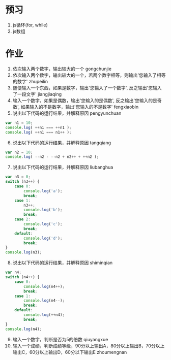 # 预习
1. js循环(for, while)
2. js数组

# 作业

1. 依次输入两个数字，输出较大的一个 gongchunjie
2. 依次输入两个数字，输出较大的一个，若两个数字相等，则输出'您输入了相等的数字' zhupeilin
3. 随便输入一个东西，如果是数字，输出'您输入了一个数字', 反之输出'您输入了一段文字' jiangjiaqing
4. 输入一个数字，如果是偶数，输出'您输入的是偶数', 反之输出'您输入的是奇数', 如果输入的不是数字，输出'您输入的不是数字' fengxiaobin
5. 说出以下代码的运行结果，并解释原因 pengyunchuan
```js
var n1 = 10;
console.log( ++n1 === ++n1 );
console.log( ++n1 === n1++ );
```
6. 说出以下代码的运行结果，并解释原因 tangqiang
```js
var n2 = 10;
console.log( --n2 - --n2 + n2++ + ++n2 );
```

7. 说出以下代码的运行结果，并解释原因 liubanghua
```js
var n3 = 0;
switch (n3++) {
    case 0:
      	console.log('a');
        break;
    case 1:
        n3++;
      	console.log('b');
        break;
    case 2:
      	console.log('c');
        break;
  	default:
      	console.log('d');
        break;
}
console.log(n3);
```

8. 说出以下代码的运行结果，并解释原因 shiminqian
```js
var n4;
switch (n4++) {
    case 0:
      	console.log(n4++);
        break;
    case 1:
      	console.log(n4--);
        break;
  	default:
      	console.log(++n4);
        break;
}
console.log(n4);
```

9. 输入一个数字，判断是否为5的倍数 qiuyangxue
10. 输入一个成绩，判断成绩等级，90分以上输出A，80分以上输出B，70分以上输出C，60分以上输出D，60分以下输出E zhoumengnan
